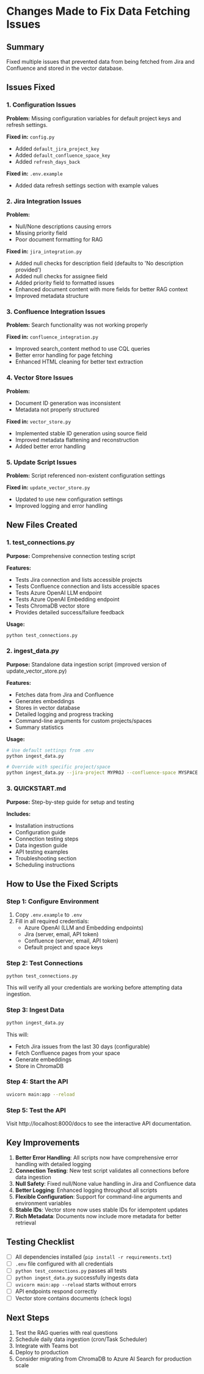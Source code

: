 # Changes Made to Fix Data Fetching Issues

## Summary
Fixed multiple issues that prevented data from being fetched from Jira and Confluence and stored in the vector database.

## Issues Fixed

### 1. Configuration Issues
**Problem:** Missing configuration variables for default project keys and refresh settings.

**Fixed in:** `config.py`
- Added `default_jira_project_key`
- Added `default_confluence_space_key`
- Added `refresh_days_back`

**Fixed in:** `.env.example`
- Added data refresh settings section with example values

### 2. Jira Integration Issues
**Problem:** 
- Null/None descriptions causing errors
- Missing priority field
- Poor document formatting for RAG

**Fixed in:** `jira_integration.py`
- Added null checks for description field (defaults to 'No description provided')
- Added null checks for assignee field
- Added priority field to formatted issues
- Enhanced document content with more fields for better RAG context
- Improved metadata structure

### 3. Confluence Integration Issues
**Problem:** Search functionality was not working properly

**Fixed in:** `confluence_integration.py`
- Improved search_content method to use CQL queries
- Better error handling for page fetching
- Enhanced HTML cleaning for better text extraction

### 4. Vector Store Issues
**Problem:** 
- Document ID generation was inconsistent
- Metadata not properly structured

**Fixed in:** `vector_store.py`
- Implemented stable ID generation using source field
- Improved metadata flattening and reconstruction
- Added better error handling

### 5. Update Script Issues
**Problem:** Script referenced non-existent configuration settings

**Fixed in:** `update_vector_store.py`
- Updated to use new configuration settings
- Improved logging and error handling

## New Files Created

### 1. test_connections.py
**Purpose:** Comprehensive connection testing script

**Features:**
- Tests Jira connection and lists accessible projects
- Tests Confluence connection and lists accessible spaces
- Tests Azure OpenAI LLM endpoint
- Tests Azure OpenAI Embedding endpoint
- Tests ChromaDB vector store
- Provides detailed success/failure feedback

**Usage:**
```bash
python test_connections.py
```

### 2. ingest_data.py
**Purpose:** Standalone data ingestion script (improved version of update_vector_store.py)

**Features:**
- Fetches data from Jira and Confluence
- Generates embeddings
- Stores in vector database
- Detailed logging and progress tracking
- Command-line arguments for custom projects/spaces
- Summary statistics

**Usage:**
```bash
# Use default settings from .env
python ingest_data.py

# Override with specific project/space
python ingest_data.py --jira-project MYPROJ --confluence-space MYSPACE
```

### 3. QUICKSTART.md
**Purpose:** Step-by-step guide for setup and testing

**Includes:**
- Installation instructions
- Configuration guide
- Connection testing steps
- Data ingestion guide
- API testing examples
- Troubleshooting section
- Scheduling instructions

## How to Use the Fixed Scripts

### Step 1: Configure Environment
1. Copy `.env.example` to `.env`
2. Fill in all required credentials:
   - Azure OpenAI (LLM and Embedding endpoints)
   - Jira (server, email, API token)
   - Confluence (server, email, API token)
   - Default project and space keys

### Step 2: Test Connections
```bash
python test_connections.py
```

This will verify all your credentials are working before attempting data ingestion.

### Step 3: Ingest Data
```bash
python ingest_data.py
```

This will:
- Fetch Jira issues from the last 30 days (configurable)
- Fetch Confluence pages from your space
- Generate embeddings
- Store in ChromaDB

### Step 4: Start the API
```bash
uvicorn main:app --reload
```

### Step 5: Test the API
Visit http://localhost:8000/docs to see the interactive API documentation.

## Key Improvements

1. **Better Error Handling**: All scripts now have comprehensive error handling with detailed logging
2. **Connection Testing**: New test script validates all connections before data ingestion
3. **Null Safety**: Fixed null/None value handling in Jira and Confluence data
4. **Better Logging**: Enhanced logging throughout all scripts
5. **Flexible Configuration**: Support for command-line arguments and environment variables
6. **Stable IDs**: Vector store now uses stable IDs for idempotent updates
7. **Rich Metadata**: Documents now include more metadata for better retrieval

## Testing Checklist

- [ ] All dependencies installed (`pip install -r requirements.txt`)
- [ ] `.env` file configured with all credentials
- [ ] `python test_connections.py` passes all tests
- [ ] `python ingest_data.py` successfully ingests data
- [ ] `uvicorn main:app --reload` starts without errors
- [ ] API endpoints respond correctly
- [ ] Vector store contains documents (check logs)

## Next Steps

1. Test the RAG queries with real questions
2. Schedule daily data ingestion (cron/Task Scheduler)
3. Integrate with Teams bot
4. Deploy to production
5. Consider migrating from ChromaDB to Azure AI Search for production scale
